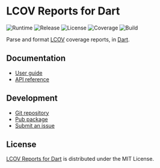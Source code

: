 # LCOV Reports for Dart
![Runtime](https://img.shields.io/badge/dart-%3E%3D2.8-brightgreen.svg) ![Release](https://img.shields.io/pub/v/lcov.svg) ![License](https://img.shields.io/badge/license-MIT-blue.svg) ![Coverage](https://coveralls.io/repos/github/cedx/lcov.dart/badge.svg) ![Build](https://github.com/cedx/lcov.dart/workflows/build/badge.svg)

Parse and format [LCOV](http://ltp.sourceforge.net/coverage/lcov.php) coverage reports, in [Dart](https://dart.dev).

## Documentation
- [User guide](https://docs.belin.io/lcov.dart)
- [API reference](https://pub.dev/documentation/lcov)

## Development
- [Git repository](https://git.belin.io/cedx/lcov.dart)
- [Pub package](https://pub.dev/packages/lcov)
- [Submit an issue](https://git.belin.io/cedx/lcov.dart/issues)

## License
[LCOV Reports for Dart](https://docs.belin.io/lcov.dart) is distributed under the MIT License.
